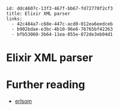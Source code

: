 ```
id: ddc4607c-13f3-467f-bb67-fd72770f2cf3
title: Elixir XML parser
links:
  - 42c484a7-c68e-447c-acd0-012ea6eedceb
  - b902bdae-e3bc-4b10-96e6-76765bf42263
  - bfb53060-3b64-11ea-855e-872de3eb04d1
```

# Elixir XML parser

# Further reading

* [erlsom][1]


[1]: https://github.com/willemdj/erlsom
